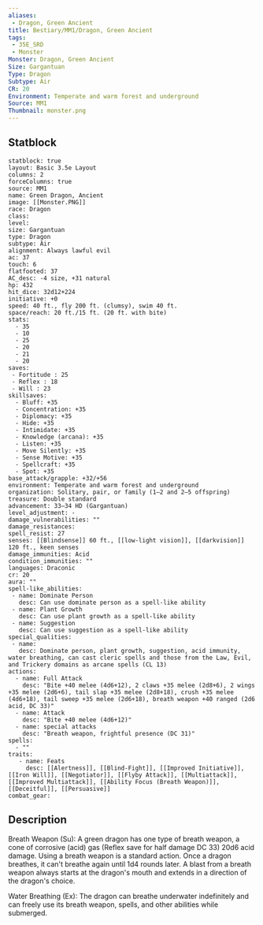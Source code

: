 ```yaml
---
aliases:
 - Dragon, Green Ancient
title: Bestiary/MM1/Dragon, Green Ancient
tags:
 - 35E_SRD
 - Monster
Monster: Dragon, Green Ancient
Size: Gargantuan
Type: Dragon
Subtype: Air
CR: 20
Environment: Temperate and warm forest and underground
Source: MM1
Thumbnail: monster.png
---
```


## Statblock

```statblock
statblock: true
layout: Basic 3.5e Layout
columns: 2
forceColumns: true
source: MM1 
name: Green Dragon, Ancient
image: [[Monster.PNG]]
race: Dragon
class: 
level: 
size: Gargantuan
type: Dragon
subtype: Air
alignment: Always lawful evil
ac: 37
touch: 6
flatfooted: 37
AC_desc: -4 size, +31 natural
hp: 432
hit_dice: 32d12+224
initiative: +0
speed: 40 ft., fly 200 ft. (clumsy), swim 40 ft.
space/reach: 20 ft./15 ft. (20 ft. with bite)
stats:
  - 35
  - 10
  - 25
  - 20
  - 21
  - 20
saves:
 - Fortitude : 25
 - Reflex : 18
 - Will : 23
skillsaves:
  - Bluff: +35
  - Concentration: +35
  - Diplomacy: +35
  - Hide: +35
  - Intimidate: +35
  - Knowledge (arcana): +35
  - Listen: +35
  - Move Silently: +35
  - Sense Motive: +35
  - Spellcraft: +35
  - Spot: +35
base_attack/grapple: +32/+56
environment: Temperate and warm forest and underground
organization: Solitary, pair, or family (1–2 and 2–5 offspring)
treasure: Double standard
advancement: 33–34 HD (Gargantuan)
level_adjustment: -
damage_vulnerabilities: ""
damage_resistances: 
spell_resist: 27
senses: [[Blindsense]] 60 ft., [[low-light vision]], [[darkvision]] 120 ft., keen senses
damage_immunities: Acid
condition_immunities: ""
languages: Draconic
cr: 20
aura: ""
spell-like_abilities:
 - name: Dominate Person
   desc: Can use dominate person as a spell-like ability
 - name: Plant Growth
   desc: Can use plant growth as a spell-like ability
 - name: Suggestion
   desc: Can use suggestion as a spell-like ability
special_qualities:
 - name: 
   desc: Dominate person, plant growth, suggestion, acid immunity, water breathing, can cast cleric spells and those from the Law, Evil, and Trickery domains as arcane spells (CL 13)
actions:
  - name: Full Attack
    desc: "Bite +40 melee (4d6+12), 2 claws +35 melee (2d8+6), 2 wings +35 melee (2d6+6), tail slap +35 melee (2d8+18), crush +35 melee (4d6+18), tail sweep +35 melee (2d6+18), breath weapon +40 ranged (2d6 acid, DC 33)"
  - name: Attack
    desc: "Bite +40 melee (4d6+12)"
  - name: special attacks
    desc: "Breath weapon, frightful presence (DC 31)"
spells:
  - ""
traits:
   - name: Feats
     desc: [[Alertness]], [[Blind-Fight]], [[Improved Initiative]], [[Iron Will]], [[Negotiator]], [[Flyby Attack]], [[Multiattack]], [[Improved Multiattack]], [[Ability Focus (Breath Weapon)]], [[Deceitful]], [[Persuasive]]
combat_gear:  
```

## Description






Breath Weapon (Su): A green dragon has one type of breath weapon, a cone of corrosive (acid) gas (Reflex save for half damage DC 33) 20d6 acid damage. Using a breath weapon is a standard action. Once a dragon breathes, it can't breathe again until 1d4 rounds later. A blast from a breath weapon always starts at the dragon's mouth and extends in a direction of the dragon's choice.

Water Breathing (Ex): The dragon can breathe underwater indefinitely and can freely use its breath weapon, spells, and other abilities while submerged.